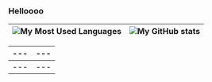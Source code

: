 ### Helloooo

<!--
**mark48853/mark48853** is a ✨ _special_ ✨ repository because its `README.md` (this file) appears on your GitHub profile.

Here are some ideas to get you started:

- 🔭 I’m currently working on ...
- 🌱 I’m currently learning ...
- 👯 I’m looking to collaborate on ...
- 🤔 I’m looking for help with ...
- 💬 Ask me about ...
- 📫 How to reach me: ...
- 😄 Pronouns: ...
- ⚡ Fun fact: ...
-->
|![My Most Used Languages](https://github-readme-stats.vercel.app/api/top-langs/?username=mark48853&layout=compact&langs_count=10&count_private=true)|![My GitHub stats](https://github-readme-stats.vercel.app/api?username=mark48853&count_private=true)|
|---|---|


|---|---|
|---|---|
|---|---|
